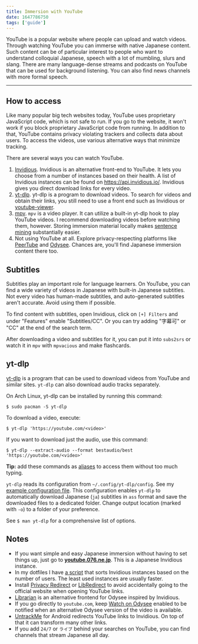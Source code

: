 ```yaml
---
title: Immersion with YouTube
date: 1647786750
tags: ['guide']
---
```


YouTube is a popular website where people can upload and watch videos.
Through watching YouTube you can immerse with native Japanese content.
Such content can be of particular interest to people
who want to understand colloquial Japanese,
speech with a lot of mumbling, slurs and slang.
There are many language-dense streams and podcasts on YouTube
that can be used for background listening.
You can also find news channels with more formal speech.

****

## How to access

Like many popular big tech websites today,
YouTube uses proprietary JavaScript code, which is not safe to run.
If you go to the website, it won't work if you block proprietary JavaScript code from running.
In addition to that, YouTube contains privacy violating trackers and collects data about users.
To access the videos, use various alternative ways that minimize tracking.

There are several ways you can watch YouTube.

1) [Invidious](https://github.com/iv-org/invidious).
   Invidious is an alternative front-end to YouTube.
   It lets you choose from a number of instances based on their health.
   A list of Invidious instances can be found on https://api.invidious.io/.
   Invidious gives you direct download links for every video.
2) [yt-dlp](https://wiki.archlinux.org/index.php/yt-dlp).
   yt-dlp is a program to download videos.
   To search for videos and obtain their links,
   you still need to use a front end such as Invidious or
   [youtube-viewer](https://github.com/trizen/youtube-viewer).
3) [mpv](https://wiki.archlinux.org/title/Mpv).
   `mpv` is a video player.
   It can utilize a built-in yt-dlp hook to play YouTube videos.
   I recommend downloading videos before watching them, however.
   Storing immersion material locally makes [sentence mining](sentence-mining.html) substantially easier.
4) Not using YouTube at all.
   Explore privacy-respecting platforms
   like [PeerTube](https://joinpeertube.org/) and [Odysee](https://odysee.com/).
   Chances are, you'll find Japanese immersion content there too.

## Subtitles

Subtitles play an important role for language learners.
On YouTube, you can find a wide variety of videos in Japanese with built-in Japanese subtitles.
Not every video has human-made subtitles, and auto-generated subtitles aren't accurate.
Avoid using them if possible.

To find content with subtitles,
open Invidious,
click on `[+] Filters` and under "Features" enable "Subtitles/CC".
Or you can try adding "字幕可" or "CC" at the end of the search term.

After downloading a video and subtitles for it,
you can put it into `subs2srs`
or watch it in `mpv` with `mpvacious` and make flashcards.

## yt-dlp

[yt-dlp](https://wiki.archlinux.org/index.php/yt-dlp)
is a program
that can be used to download videos from YouTube and similar sites.
`yt-dlp` can also download audio tracks separately.

On Arch Linux, yt-dlp can be installed by running this command:

```
$ sudo pacman -S yt-dlp
```

To download a video, execute:

```
$ yt-dlp 'https://youtube.com/<video>'
```

If you want to download just the audio, use this command:

```
$ yt-dlp --extract-audio --format bestaudio/best 'https://youtube.com/<video>'
```

**Tip:** add these commands as
[aliases](https://askubuntu.com/questions/17536/how-do-i-create-a-permanent-bash-alias)
to access them without too much typing.

`yt-dlp` reads its configuration from `~/.config/yt-dlp/config`.
See my
[example configuration file](https://github.com/tatsumoto-ren/dotfiles/blob/main/.config/youtube-dl/config).
This configuration enables `yt-dlp` to automatically download
Japanese (`ja`) subtitles in `ass` format
and save the downloaded files to a dedicated folder.
Change output location (marked with `-o`) to a folder of your preference.

See `$ man yt-dlp` for a comprehensive list of options.

## Notes

* If you want simple and easy Japanese immersion without having to set things up,
  just go to **[youtube.076.ne.jp](https://youtube.076.ne.jp/)**.
  This is a Japanese Invidious instance.
* In my dotfiles I have
  [a script](https://github.com/tatsumoto-ren/dotfiles/blob/main/.local/bin/rank-invidious-instances)
  that sorts Invidious instances based on the number of users.
  The least used instances are usually faster.
* Install [Privacy Redirect](https://github.com/SimonBrazell/privacy-redirect)
  or [LibRedirect](https://libredirect.github.io/)
  to avoid accidentally going to the official website when opening YouTube links.
* [Librarian](https://codeberg.org/librarian/librarian)
  is an alternative frontend for Odysee inspired by Invidious.
* If you go directly to `youtube.com`, keep
  [Watch on Odysee](https://github.com/kodxana/Watch-on-Odysee)
  enabled to be notified when an alternative Odysee version of the video is available.
* [UntrackMe](https://f-droid.org/packages/app.fedilab.nitterizeme/)
  for Android redirects YouTube links to Invidious.
  On top of that it can transform many other links.
* If you add `24/7` or `ライブ` behind your searches on YouTube,
  you can find channels that stream Japanese all day.
